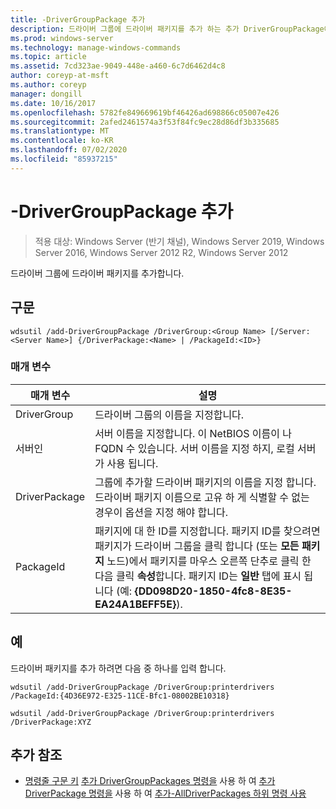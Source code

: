 ```yaml
---
title: -DriverGroupPackage 추가
description: 드라이버 그룹에 드라이버 패키지를 추가 하는 추가 DriverGroupPackage에 대 한 참조 문서입니다.
ms.prod: windows-server
ms.technology: manage-windows-commands
ms.topic: article
ms.assetid: 7cd323ae-9049-448e-a460-6c7d6462d4c8
author: coreyp-at-msft
ms.author: coreyp
manager: dongill
ms.date: 10/16/2017
ms.openlocfilehash: 5782fe849669619bf46426ad698866c05007e426
ms.sourcegitcommit: 2afed2461574a3f53f84fc9ec28d86df3b335685
ms.translationtype: MT
ms.contentlocale: ko-KR
ms.lasthandoff: 07/02/2020
ms.locfileid: "85937215"
---
```

# <a name="add-drivergrouppackage"></a>-DriverGroupPackage 추가

> 적용 대상: Windows Server (반기 채널), Windows Server 2019, Windows Server 2016, Windows Server 2012 R2, Windows Server 2012

드라이버 그룹에 드라이버 패키지를 추가합니다.

## <a name="syntax"></a>구문
```
wdsutil /add-DriverGroupPackage /DriverGroup:<Group Name> [/Server:<Server Name>] {/DriverPackage:<Name> | /PackageId:<ID>}
```
### <a name="parameters"></a>매개 변수

|         매개 변수         |                                                                                                                                               설명                                                                                                                                               |
|---------------------------|---------------------------------------------------------------------------------------------------------------------------------------------------------------------------------------------------------------------------------------------------------------------------------------------------------|
| DriverGroup<Group Name> |                                                                                                                                 드라이버 그룹의 이름을 지정합니다.                                                                                                                                 |
|   서버인<Server name>   |                                                                                  서버 이름을 지정합니다. 이 NetBIOS 이름이 나 FQDN 수 있습니다. 서버 이름을 지정 하지, 로컬 서버가 사용 됩니다.                                                                                  |
|   DriverPackage<Name>   |                                                                      그룹에 추가할 드라이버 패키지의 이름을 지정 합니다. 드라이버 패키지 이름으로 고유 하 게 식별할 수 없는 경우이 옵션을 지정 해야 합니다.                                                                       |
|      PackageId<ID>      | 패키지에 대 한 ID를 지정합니다. 패키지 ID를 찾으려면 패키지가 드라이버 그룹을 클릭 합니다 (또는 **모든 패키지** 노드)에서 패키지를 마우스 오른쪽 단추로 클릭 한 다음 클릭 **속성**합니다. 패키지 ID는 **일반** 탭에 표시 됩니다 (예: **{DD098D20-1850-4fc8-8E35-EA24A1BEFF5E}**). |

## <a name="examples"></a>예
드라이버 패키지를 추가 하려면 다음 중 하나를 입력 합니다.
```
wdsutil /add-DriverGroupPackage /DriverGroup:printerdrivers /PackageId:{4D36E972-E325-11CE-Bfc1-08002BE10318}
```
```
wdsutil /add-DriverGroupPackage /DriverGroup:printerdrivers /DriverPackage:XYZ
```
## <a name="additional-references"></a>추가 참조
- [명령줄 구문 키](command-line-syntax-key.md) 
 [추가 DriverGroupPackages 명령을](using-the-add-drivergrouppackages-command.md) 
 사용 하 여 [추가 DriverPackage 명령을](using-the-add-driverpackage-command.md) 
 사용 하 여 [추가-AllDriverPackages 하위 명령 사용](using-the-add-alldriverpackages-subcommand.md)
